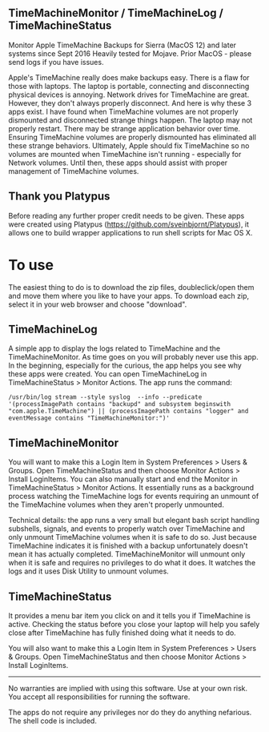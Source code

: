 ## TimeMachineMonitor / TimeMachineLog / TimeMachineStatus
Monitor Apple TimeMachine Backups
for Sierra (MacOS 12) and later systems since Sept 2016
Heavily tested for Mojave.  Prior MacOS - please send logs if you have issues.

Apple's TimeMachine really does make backups easy.
There is a flaw for those with laptops.  The laptop is portable, connecting and disconnecting
physical devices is annoying.  Network drives for TimeMachine are great.  However, they don't always
properly disconnect.  And here is why these 3 apps exist.  I have found when TimeMachine volumes
are not properly dismounted and disconnected strange things happen.  The laptop may not properly
restart.  There may be strange application behavior over time.  Ensuring TimeMachine volumes
are properly dismounted has eliminated all these strange behaviors.  Ultimately, Apple should
fix TimeMachine so no volumes are mounted when TimeMachine isn't running - especially for Network
volumes.  Until then, these apps should assist with proper management of TimeMachine volumes.

## Thank you Platypus
Before reading any further proper credit needs to be given.
These apps were created using Platypus (https://github.com/sveinbjornt/Platypus), it allows one to
build wrapper applications to run shell scripts for Mac OS X.

# To use
The easiest thing to do is to download the zip files, doubleclick/open them and move them where
you like to have your apps.  To download each zip, select it in your web browser and choose "download".

## TimeMachineLog

A simple app to display the logs related to TimeMachine and the TimeMachineMonitor.  As time goes
on you will probably never use this app.  In the beginning, especially for the curious, the app
helps you see why these apps were created.  You can open TimeMachineLog in TimeMachineStatus > Monitor Actions.
The app runs the command:
```console
/usr/bin/log stream --style syslog  --info --predicate '(processImagePath contains "backupd" and subsystem beginswith "com.apple.TimeMachine") || (processImagePath contains "logger" and eventMessage contains "TimeMachineMonitor:")'
```

## TimeMachineMonitor

You will want to make this a Login Item in System Preferences > Users & Groups.
Open TimeMachineStatus and then choose Monitor Actions > Install LoginItems.
You can also manually start and end the Monitor in TimeMachineStatus > Monitor Actions.
It essentially runs as a background process watching the TimeMachine logs for events
requiring an unmount of the TimeMachine volumes when they aren't properly unmounted.

Technical details: the app runs a very small but elegant bash script handling subshells,
signals, and events to properly watch over TimeMachine and only unmount TimeMachine volumes
when it is safe to do so.  Just because TimeMachine indicates it is finished with a backup
unfortunately doesn't mean it has actually completed.  TimeMachineMonitor will unmount
only when it is safe and requires no privileges to do what it does.  It watches the logs
and it uses Disk Utility to unmount volumes.

## TimeMachineStatus

It provides a menu bar item you click on and it tells you if TimeMachine is active.
Checking the status before you close your laptop will help you safely close after TimeMachine
has fully finished doing what it needs to do.

You will also want to make this a Login Item in System Preferences > Users & Groups.
Open TimeMachineStatus and then choose Monitor Actions > Install LoginItems.

-------

No warranties are implied with using this software.  Use at your own risk.
You accept all responsibilities for running the software.  

The apps do not require any privileges nor do they do anything nefarious.  The shell code is included.
